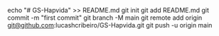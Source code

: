 echo "# GS-Hapvida" >> README.md
git init
git add README.md
git commit -m "first commit"
git branch -M main
git remote add origin git@github.com:lucashcribeiro/GS-Hapvida.git
git push -u origin main


